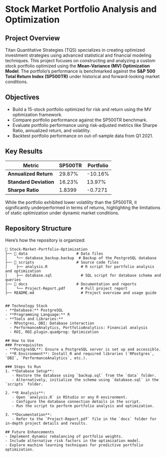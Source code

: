 # Stock Market Portfolio Analysis and Optimization

## Project Overview
Titan Quantitative Strategies (TQS) specializes in creating optimized investment strategies using advanced statistical and financial modeling techniques. This project focuses on constructing and analyzing a custom stock portfolio optimized using the **Mean-Variance (MV) Optimization Model**. The portfolio’s performance is benchmarked against the **S&P 500 Total Return Index (SP500TR)** under historical and forward-looking market conditions.

## Objectives
- Build a 15-stock portfolio optimized for risk and return using the MV optimization framework.
- Compare portfolio performance against the SP500TR benchmark.
- Evaluate portfolio performance using risk-adjusted metrics like Sharpe Ratio, annualized return, and volatility.
- Backtest portfolio performance on out-of-sample data from Q1 2021.

## Key Results
| Metric                 | SP500TR     | Portfolio    |
|------------------------|-------------|--------------|
| **Annualized Return**  | 29.87%      | -10.16%      |
| **Standard Deviation** | 16.23%      | 13.97%       |
| **Sharpe Ratio**       | 1.8399      | -0.7271      |

While the portfolio exhibited lower volatility than the SP500TR, it significantly underperformed in terms of returns, highlighting the limitations of static optimization under dynamic market conditions.

## Repository Structure
Here’s how the repository is organized:

```
📁 Stock-Market-Portfolio-Optimization
├── 📁 data                      # Data files
│    └── database_backup.backup  # Backup of the PostgreSQL database
├── 📁 scripts                   # Source code files
│    ├── analysis.R               # R script for portfolio analysis and optimization
│    ├── database.sql             # SQL script for database schema and queries
├── 📁 docs                      # Documentation and reports
│    └── Project-Report.pdf       # Full project report
├── README.md                     # Project overview and usage guide


## Technology Stack
- **Database:** PostgreSQL
- **Programming Language:** R
- **Tools and Libraries:**
  - RPostgres, DBI: Database interaction
  - PerformanceAnalytics, PortfolioAnalytics: Financial analysis
  - ROI, ROI.plugin.quadprog: Optimization

## How to Use
### Prerequisites
- **PostgreSQL**: Ensure a PostgreSQL server is set up and accessible.
- **R Environment**: Install R and required libraries (`RPostgres`, `DBI`, `PerformanceAnalytics`, etc.).

### Steps to Run
1. **Database Setup**:
   - Restore the database using `backup.sql` from the `data` folder.
   - Alternatively, initialize the schema using `database.sql` in the `scripts` folder.

2. **R Analysis**:
   - Open `analysis.R` in RStudio or any R environment.
   - Configure the database connection details in the script.
   - Run the script to perform portfolio analysis and optimization.

3. **Documentation**:
   - Refer to the `Project-Report.pdf` file in the `docs` folder for in-depth project details and results.

## Future Enhancements
- Implement dynamic rebalancing of portfolio weights.
- Include alternative risk factors in the optimization model.
- Explore machine learning techniques for predictive portfolio optimization.
